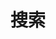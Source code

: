 ---
title: "搜索"
slug: "search"
layout: "search"
outputs:
    - html
    - json
menu:
    main:
        name: 搜索
        weight: 4
        params: 
            icon: search
---